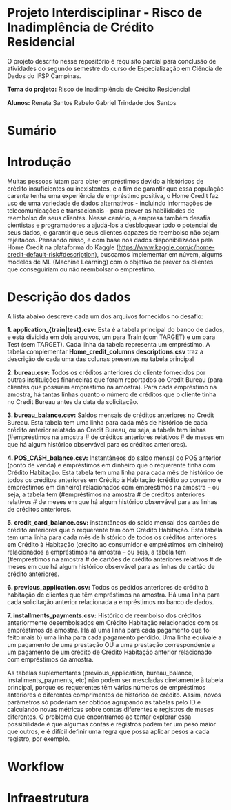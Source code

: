 # Projeto Interdisciplinar - Risco de Inadimplência de Crédito Residencial
O projeto descrito nesse repositório é requisito parcial para conclusão de atividades do segundo semestre do curso de Especialização em Ciência de Dados do IFSP Campinas. 

**Tema do projeto:** Risco de Inadimplência de Crédito Residencial

**Alunos:** Renata Santos Rabelo
        Gabriel Trindade dos Santos

# Sumário

# Introdução

Muitas pessoas lutam para obter empréstimos devido a históricos de crédito insuficientes ou inexistentes, e a fim de garantir que essa população carente tenha uma experiência de empréstimo positiva, o Home Credit faz uso de uma variedade de dados alternativos - incluindo informações de telecomunicações e transacionais - para prever as habilidades de reembolso de seus clientes. 
Nesse cenário, a empresa também desafia cientistas e programadores a ajudá-los a desbloquear todo o potencial de seus dados, e garantir que seus clientes capazes de reembolso não sejam rejeitados.
Pensando nisso, e com base nos dados disponibilizados pela Home Credit na plataforma do Kaggle (https://www.kaggle.com/c/home-credit-default-risk#description), buscamos implementar em núvem, algums modelos de ML (Machine Learning) com o objetivo de prever os clientes que conseguiriam ou não reembolsar o empréstimo.


# Descrição dos dados

A lista abaixo descreve cada um dos arquivos fornecidos no desafio:

**1. application_{train|test}.csv:** Esta é a tabela principal do banco de dados, e está dividida em dois arquivos, um para Train (com TARGET) e um para Test (sem TARGET). Cada linha da tabela representa um empréstimo. A tabela complementar **Home_credit_columns descriptions.csv** traz a descrição de cada uma das colunas presentes na tabela principal

**2. bureau.csv:** Todos os créditos anteriores do cliente fornecidos por outras instituições financeiras que foram reportados ao Credit Bureau (para clientes que possuem empréstimo na amostra). Para cada empréstimo na amostra, há tantas linhas quanto o número de créditos que o cliente tinha no Credit Bureau antes da data da solicitação.

**3. bureau_balance.csv:** Saldos mensais de créditos anteriores no Credit Bureau. Esta tabela tem uma linha para cada mês de histórico de cada crédito anterior relatado ao Credit Bureau, ou seja, a tabela tem linhas (#empréstimos na amostra # de créditos anteriores relativos # de meses em que há algum histórico observável para os créditos anteriores).

**4. POS_CASH_balance.csv:** Instantâneos do saldo mensal do POS anterior (ponto de venda) e empréstimos em dinheiro que o requerente tinha com Crédito Habitação. Esta tabela tem uma linha para cada mês de histórico de todos os créditos anteriores em Crédito à Habitação (crédito ao consumo e empréstimos em dinheiro) relacionados com empréstimos na amostra – ou seja, a tabela tem (#empréstimos na amostra # de créditos anteriores relativos # de meses em que há algum histórico observável para as linhas de créditos anteriores.

**5. credit_card_balance.csv:** instantâneos do saldo mensal dos cartões de crédito anteriores que o requerente tem com Crédito Habitação. Esta tabela tem uma linha para cada mês de histórico de todos os créditos anteriores em Crédito à Habitação (crédito ao consumidor e empréstimos em dinheiro) relacionados a empréstimos na amostra – ou seja, a tabela tem (#empréstimos na amostra # de cartões de crédito anteriores relativos # de meses em que há algum histórico observável para as linhas de cartão de crédito anteriores.

**6. previous_application.csv:** Todos os pedidos anteriores de crédito à habitação de clientes que têm empréstimos na amostra. Há uma linha para cada solicitação anterior relacionada a empréstimos no banco de dados.

**7. installments_payments.csv:** Histórico de reembolso dos créditos anteriormente desembolsados em Crédito Habitação relacionados com os empréstimos da amostra. Há a) uma linha para cada pagamento que foi feito mais b) uma linha para cada pagamento perdido. Uma linha equivale a um pagamento de uma prestação OU a uma prestação correspondente a um pagamento de um crédito de Crédito Habitação anterior relacionado com empréstimos da amostra.

As tabelas suplementares (previous_application, bureau_balance, installments_payments, etc) não podem ser mescladas diretamente à tabela principal, porque os requerentes têm vários números de empréstimos anteriores e diferentes comprimentos de histórico de crédito. Assim, novos parâmetros só poderiam ser obtidos agrupando as tabelas pelo ID e calculando novas métricas sobre contas diferentes e registros de meses diferentes. O problema que encontramos ao tentar explorar essa possibilidade é que algumas contas e registros podem ter um peso maior que outros, e é difícil definir uma regra que possa aplicar pesos a cada registro, por exemplo.

# Workflow

# Infraestrutura
